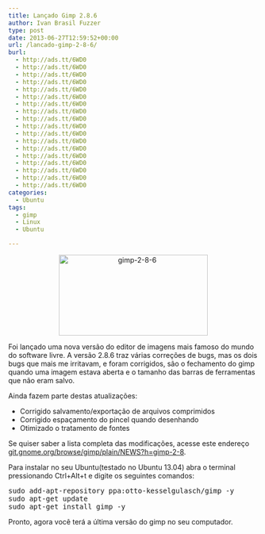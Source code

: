 ```yaml
---
title: Lançado Gimp 2.8.6
author: Ivan Brasil Fuzzer
type: post
date: 2013-06-27T12:59:52+00:00
url: /lancado-gimp-2-8-6/
burl:
  - http://ads.tt/6WD0
  - http://ads.tt/6WD0
  - http://ads.tt/6WD0
  - http://ads.tt/6WD0
  - http://ads.tt/6WD0
  - http://ads.tt/6WD0
  - http://ads.tt/6WD0
  - http://ads.tt/6WD0
  - http://ads.tt/6WD0
  - http://ads.tt/6WD0
  - http://ads.tt/6WD0
  - http://ads.tt/6WD0
  - http://ads.tt/6WD0
  - http://ads.tt/6WD0
  - http://ads.tt/6WD0
  - http://ads.tt/6WD0
  - http://ads.tt/6WD0
  - http://ads.tt/6WD0
categories:
  - Ubuntu
tags:
  - gimp
  - Linux
  - Ubuntu

---
```

<p style="text-align: center;">
  <a href="http://www.ubuntero.com.br/wp-content/uploads/2013/06/gimp-2-8-6.png"><img class="alignnone size-medium wp-image-5651" alt="gimp-2-8-6" src="http://www.ubuntero.com.br/wp-content/uploads/2013/06/gimp-2-8-6-300x163.png" width="300" height="163" /></a>
</p>

Foi lançado uma nova versão do editor de imagens mais famoso do mundo do software livre. A versão 2.8.6 traz várias correções de bugs, mas os dois bugs que mais me irritavam, e foram corrigidos, são o fechamento do gimp quando uma imagem estava aberta e o tamanho das barras de ferramentas que não eram salvo.

Ainda fazem parte destas atualizações:

  * Corrigido salvamento/exportação de arquivos comprimidos
  * Corrigido espaçamento do pincel quando desenhando
  * Otimizado o tratamento de fontes

Se quiser saber a lista completa das modificações, acesse este endereço [git.gnome.org/browse/gimp/plain/NEWS?h=gimp-2-8][1].

Para instalar no seu Ubuntu(testado no Ubuntu 13.04) abra o terminal pressionando Ctrl+Alt+t e digite os seguintes comandos:

<pre class="brush:shell">sudo add-apt-repository ppa:otto-kesselgulasch/gimp -y
sudo apt-get update
sudo apt-get install gimp -y</pre>

Pronto, agora você terá a última versão do gimp no seu computador.

 [1]: https://git.gnome.org/browse/gimp/plain/NEWS?h=gimp-2-8